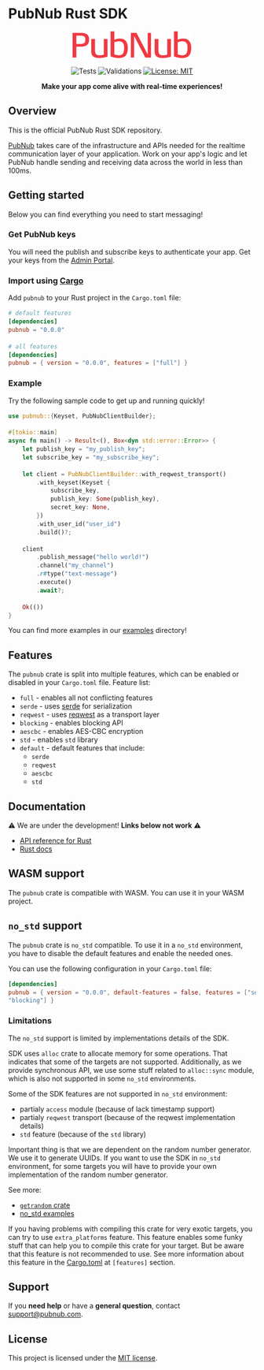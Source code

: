 # PubNub Rust SDK


<div align = "center">

![PubNub](https://raw.githubusercontent.com/pubnub/rust/phoenix/logo.svg)

![Tests](https://github.com/pubnub/rust/actions/workflows/run-tests.yml/badge.svg)
![Validations](https://github.com/pubnub/rust/actions/workflows/run-validations.yml/badge.svg)
[![License: MIT](https://img.shields.io/badge/License-MIT-yellow.svg)](https://github.com/pubnub/rust/LICENSE)

**Make your app come alive with real-time experiences!**

</div>

## Overview

This is the official PubNub Rust SDK repository.

[PubNub](https://www.pubnub.com/) takes care of the infrastructure and APIs needed for the realtime
communication layer of your application. Work on your app's logic and let PubNub handle sending and receiving
data across the world in less than 100ms.

## Getting started

Below you can find everything you need to start messaging!

### Get PubNub keys

You will need the publish and subscribe keys to authenticate your app. Get your keys from the [Admin Portal](https://dashboard.pubnub.com/login).

### Import using [Cargo](https://doc.rust-lang.org/cargo/getting-started/installation.html)

Add `pubnub` to your Rust project in the `Cargo.toml` file:

```toml
# default features
[dependencies]
pubnub = "0.0.0"

# all features
[dependencies]
pubnub = { version = "0.0.0", features = ["full"] }
```

### Example

Try the following sample code to get up and running quickly!

```rust
use pubnub::{Keyset, PubNubClientBuilder};

#[tokio::main]
async fn main() -> Result<(), Box<dyn std::error::Error>> {
    let publish_key = "my_publish_key";
    let subscribe_key = "my_subscribe_key";

    let client = PubNubClientBuilder::with_reqwest_transport()
        .with_keyset(Keyset {
            subscribe_key,
            publish_key: Some(publish_key),
            secret_key: None,
        })
        .with_user_id("user_id")
        .build()?;

    client
        .publish_message("hello world!")
        .channel("my_channel")
        .r#type("text-message")
        .execute()
        .await?;

    Ok(())
}
```

You can find more examples in our [examples](examples/) directory!

## Features
The `pubnub` crate is split into multiple features, which can be enabled or disabled in your `Cargo.toml` file.
Feature list:
* `full` - enables all not conflicting features
* `serde` - uses [serde](https://github.com/serde-rs/serde) for serialization
* `reqwest` - uses [reqwest](https://github.com/seanmonstar/reqwest) as a transport layer
* `blocking` - enables blocking API
* `aescbc` - enables AES-CBC encryption
* `std` - enables `std` library
* `default` - default features that include:
   * `serde`
   * `reqwest`
   * `aescbc`
   * `std`

## Documentation

:warning: We are under the development! **Links below not work** :warning:

* [API reference for Rust](https://www.pubnub.com/docs/sdks/rust)
* [Rust docs](https://www.docs.rs/pubnub/latest/pubnub)

## WASM support

The `pubnub` crate is compatible with WASM. You can use it in your WASM project.

## `no_std` support

The `pubnub` crate is `no_std` compatible. To use it in a `no_std` environment, you have to disable the default
features and enable the needed ones.

You can use the following configuration in your `Cargo.toml` file:

```toml
[dependencies]
pubnub = { version = "0.0.0", default-features = false, features = ["serde", "aescbc",
"blocking"] }
```

### Limitations

The `no_std` support is limited by implementations details of the SDK.

SDK uses `alloc` crate to allocate memory for some operations. That indicates that
some of the targets are not supported. Additionally, as we provide synchronous API, we use
some stuff related to `alloc::sync` module, which is also not supported in some `no_std` environments.

Some of the SDK features are not supported in `no_std` environment:
* partialy `access` module (because of lack timestamp support)
* partialy `reqwest` transport (because of the reqwest implementation details)
* `std` feature (because of the `std` library)

Important thing is that we are dependent on the random number generator. We use it to generate UUIDs.
If you want to use the SDK in `no_std` environment, for some targets you will have to provide
your own implementation of the random number generator.

See more:
* [`getrandom` crate](https://docs.rs/getrandom/latest/getrandom/)
* [no_std examples](examples/no_std/)

If you having problems with compiling this crate for very exotic targets, you can try to use
`extra_platforms` feature. This feature enables some funky stuff that can help you to compile
this crate for your target. But be aware that this feature is not recommended to use.
See more information about this feature in the [Cargo.toml](Cargo.toml) at `[features]` section.

## Support

If you **need help** or have a **general question**, contact support@pubnub.com.

## License

This project is licensed under the [MIT license].

[MIT license]: https://github.com/pubnub/LICENSE/blob/master/LICENSE

